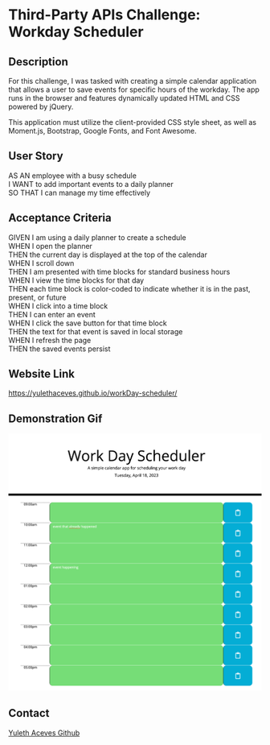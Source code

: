 # Third-Party APIs Challenge: Workday Scheduler

## Description

For this challenge, I was tasked with creating a simple calendar application that allows a user to save events for specific hours of the workday.
The app runs in the browser and features dynamically updated HTML and CSS powered by jQuery.

This application must utilize the client-provided CSS style sheet, as well as Moment.js, Bootstrap, Google Fonts, and Font Awesome.

## User Story

AS AN employee with a busy schedule  
I WANT to add important events to a daily planner  
SO THAT I can manage my time effectively  

## Acceptance Criteria

GIVEN I am using a daily planner to create a schedule  
WHEN I open the planner  
THEN the current day is displayed at the top of the calendar  
WHEN I scroll down  
THEN I am presented with time blocks for standard business hours  
WHEN I view the time blocks for that day  
THEN each time block is color-coded to indicate whether it is in the past, present, or future  
WHEN I click into a time block  
THEN I can enter an event  
WHEN I click the save button for that time block  
THEN the text for that event is saved in local storage  
WHEN I refresh the page  
THEN the saved events persist  

## Website Link

https://yulethaceves.github.io/workDay-scheduler/

## Demonstration Gif

![The following animation demonstrates the application functionality:](./assets/images/127.0.0.1_5500_index.html%20(1).png)

## Contact
[Yuleth Aceves Github](https://github.com/YulethAceves)